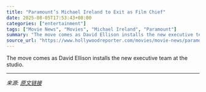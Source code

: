 ```yaml
---
title: "Paramount’s Michael Ireland to Exit as Film Chief"
date: 2025-08-05T17:53:43+08:00
categories: ["entertainment"]
tags: ["Movie News", "Movies", "Michael Ireland", "Paramount"]
summary: "The move comes as David Ellison installs the new executive team at the studio."
source_url: "https://www.hollywoodreporter.com/movies/movie-news/paramounts-michael-ireland-to-exi-1236337798/"
---
```


The move comes as David Ellison installs the new executive team at the studio.

---

*来源: [原文链接](https://www.hollywoodreporter.com/movies/movie-news/paramounts-michael-ireland-to-exi-1236337798/)*

